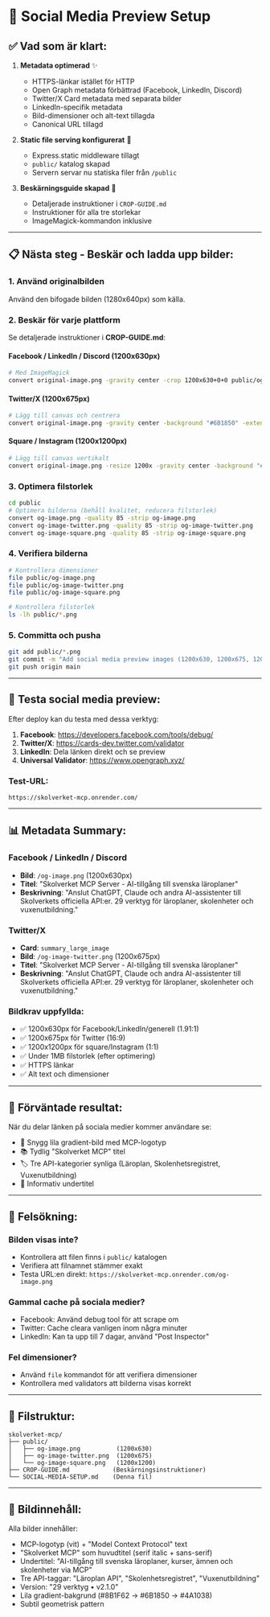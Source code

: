 # 🎨 Social Media Preview Setup

## ✅ Vad som är klart:

1. **Metadata optimerad** ✨
   - HTTPS-länkar istället för HTTP
   - Open Graph metadata förbättrad (Facebook, LinkedIn, Discord)
   - Twitter/X Card metadata med separata bilder
   - LinkedIn-specifik metadata
   - Bild-dimensioner och alt-text tillagda
   - Canonical URL tillagd

2. **Static file serving konfigurerat** 📁
   - Express.static middleware tillagt
   - `public/` katalog skapad
   - Servern servar nu statiska filer från `/public`

3. **Beskärningsguide skapad** 📐
   - Detaljerade instruktioner i `CROP-GUIDE.md`
   - Instruktioner för alla tre storlekar
   - ImageMagick-kommandon inklusive

---

## 📋 Nästa steg - Beskär och ladda upp bilder:

### 1. Använd originalbilden

Använd den bifogade bilden (1280x640px) som källa.

### 2. Beskär för varje plattform

Se detaljerade instruktioner i **CROP-GUIDE.md**:

#### **Facebook / LinkedIn / Discord** (1200x630px)
```bash
# Med ImageMagick
convert original-image.png -gravity center -crop 1200x630+0+0 public/og-image.png
```

#### **Twitter/X** (1200x675px)
```bash
# Lägg till canvas och centrera
convert original-image.png -gravity center -background "#6B1850" -extent 1200x675 public/og-image-twitter.png
```

#### **Square / Instagram** (1200x1200px)
```bash
# Lägg till canvas vertikalt
convert original-image.png -resize 1200x -gravity center -background "#6B1850" -extent 1200x1200 public/og-image-square.png
```

### 3. Optimera filstorlek

```bash
cd public
# Optimera bilderna (behåll kvalitet, reducera filstorlek)
convert og-image.png -quality 85 -strip og-image.png
convert og-image-twitter.png -quality 85 -strip og-image-twitter.png
convert og-image-square.png -quality 85 -strip og-image-square.png
```

### 4. Verifiera bilderna

```bash
# Kontrollera dimensioner
file public/og-image.png
file public/og-image-twitter.png
file public/og-image-square.png

# Kontrollera filstorlek
ls -lh public/*.png
```

### 5. Committa och pusha

```bash
git add public/*.png
git commit -m "Add social media preview images (1200x630, 1200x675, 1200x1200)"
git push origin main
```

---

## 🧪 Testa social media preview:

Efter deploy kan du testa med dessa verktyg:

1. **Facebook**: https://developers.facebook.com/tools/debug/
2. **Twitter/X**: https://cards-dev.twitter.com/validator
3. **LinkedIn**: Dela länken direkt och se preview
4. **Universal Validator**: https://www.opengraph.xyz/

### Test-URL:
```
https://skolverket-mcp.onrender.com/
```

---

## 📊 Metadata Summary:

### Facebook / LinkedIn / Discord
- **Bild**: `/og-image.png` (1200x630px)
- **Titel**: "Skolverket MCP Server - AI-tillgång till svenska läroplaner"
- **Beskrivning**: "Anslut ChatGPT, Claude och andra AI-assistenter till Skolverkets officiella API:er. 29 verktyg för läroplaner, skolenheter och vuxenutbildning."

### Twitter/X
- **Card**: `summary_large_image`
- **Bild**: `/og-image-twitter.png` (1200x675px)
- **Titel**: "Skolverket MCP Server - AI-tillgång till svenska läroplaner"
- **Beskrivning**: "Anslut ChatGPT, Claude och andra AI-assistenter till Skolverkets officiella API:er. 29 verktyg för läroplaner, skolenheter och vuxenutbildning."

### Bildkrav uppfyllda:
- ✅ 1200x630px för Facebook/LinkedIn/generell (1.91:1)
- ✅ 1200x675px för Twitter (16:9)
- ✅ 1200x1200px för square/Instagram (1:1)
- ✅ Under 1MB filstorlek (efter optimering)
- ✅ HTTPS länkar
- ✅ Alt text och dimensioner

---

## 🎯 Förväntade resultat:

När du delar länken på sociala medier kommer användare se:

- 🎨 Snygg lila gradient-bild med MCP-logotyp
- 📚 Tydlig "Skolverket MCP" titel
- 🏷️ Tre API-kategorier synliga (Läroplan, Skolenhetsregistret, Vuxenutbildning)
- 📝 Informativ undertitel

---

## 🐛 Felsökning:

### Bilden visas inte?
- Kontrollera att filen finns i `public/` katalogen
- Verifiera att filnamnet stämmer exakt
- Testa URL:en direkt: `https://skolverket-mcp.onrender.com/og-image.png`

### Gammal cache på sociala medier?
- Facebook: Använd debug tool för att scrape om
- Twitter: Cache cleara vanligen inom några minuter
- LinkedIn: Kan ta upp till 7 dagar, använd "Post Inspector"

### Fel dimensioner?
- Använd `file` kommandot för att verifiera dimensioner
- Kontrollera med validators att bilderna visas korrekt

---

## 📁 Filstruktur:

```
skolverket-mcp/
├── public/
│   ├── og-image.png          (1200x630)
│   ├── og-image-twitter.png  (1200x675)
│   └── og-image-square.png   (1200x1200)
├── CROP-GUIDE.md            (Beskärningsinstruktioner)
└── SOCIAL-MEDIA-SETUP.md    (Denna fil)
```

---

## 🎨 Bildinnehåll:

Alla bilder innehåller:
- MCP-logotyp (vit) + "Model Context Protocol" text
- "Skolverket MCP" som huvudtitel (serif italic + sans-serif)
- Undertitel: "AI-tillgång till svenska läroplaner, kurser, ämnen och skolenheter via MCP"
- Tre API-taggar: "Läroplan API", "Skolenhetsregistret", "Vuxenutbildning"
- Version: "29 verktyg • v2.1.0"
- Lila gradient-bakgrund (#8B1F62 → #6B1850 → #4A1038)
- Subtil geometrisk pattern
